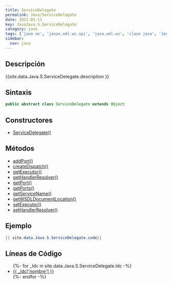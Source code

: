 ```yaml
---
title: ServiceDelegate
permalink: Java/ServiceDelegate
date: 2021-01-11
key: JavaJava.S.ServiceDelegate
category: java
tags: ['java se', 'javax.xml.ws.spi', 'java.xml.ws', 'clase java', 'Java 1.6', 'JAX-WS 2.0']
sidebar: 
  nav: java
---
```


## Descripción
{{site.data.Java.S.ServiceDelegate.description }}

## Sintaxis
~~~java
public abstract class ServiceDelegate extends Object
~~~

## Constructores
* [ServiceDelegate()](/Java/ServiceDelegate/ServiceDelegate/)

## Métodos
* [addPort()](/Java/ServiceDelegate/addPort)
* [createDispatch()](/Java/ServiceDelegate/createDispatch)
* [getExecutor()](/Java/ServiceDelegate/getExecutor)
* [getHandlerResolver()](/Java/ServiceDelegate/getHandlerResolver)
* [getPort()](/Java/ServiceDelegate/getPort)
* [getPorts()](/Java/ServiceDelegate/getPorts)
* [getServiceName()](/Java/ServiceDelegate/getServiceName)
* [getWSDLDocumentLocation()](/Java/ServiceDelegate/getWSDLDocumentLocation)
* [setExecutor()](/Java/ServiceDelegate/setExecutor)
* [setHandlerResolver()](/Java/ServiceDelegate/setHandlerResolver)

## Ejemplo
~~~java
{{ site.data.Java.S.ServiceDelegate.code}}
~~~

## Líneas de Código
<ul>
{%- for _ldc in site.data.Java.S.ServiceDelegate.ldc -%}
   <li>
       <a href="{{_ldc['url'] }}">{{ _ldc['nombre'] }}</a>
   </li>
{%- endfor -%}
</ul>
